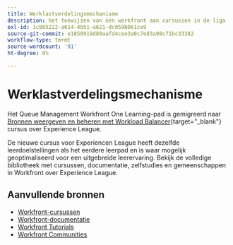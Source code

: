 ```yaml
---
title: Werklastverdelingsmechanisme
description: het toewijzen van één werkfront aan cursussen in de liga
exl-id: 1c805222-a614-4b51-a621-dc059b061ce9
source-git-commit: e1850919d89aafd4cee3a0c7e83a98c71bc33382
workflow-type: tm+mt
source-wordcount: '91'
ht-degree: 0%

---
```


# Werklastverdelingsmechanisme

Het Queue Management Workfront One Learning-pad is gemigreerd naar [Bronnen weergeven en beheren met Workload Balancer](https://experienceleague.adobe.com/?recommended=Workfront-L-1-2022.1.workloadbalancer){target="_blank"} cursus over Experience League.

De nieuwe cursus voor Experiencen League heeft dezelfde leerdoelstellingen als het eerdere leerpad en is waar mogelijk geoptimaliseerd voor een uitgebreide leerervaring.  Bekijk de volledige bibliotheek met cursussen, documentatie, zelfstudies en gemeenschappen in Workfront over Experience League.

## Aanvullende bronnen

* [Workfront-cursussen](https://experienceleague.adobe.com/?lang=en&amp;Solution=Workfront#courses)
* [Workfront-documentatie](https://experienceleague.adobe.com/docs/workfront.html)
* [Workfront Tutorials](https://experienceleague.adobe.com/docs/workfront-learn/tutorials-workfront/home.html)
* [Workfront Communities](https://experienceleaguecommunities.adobe.com/t5/workfront/ct-p/workfront)
